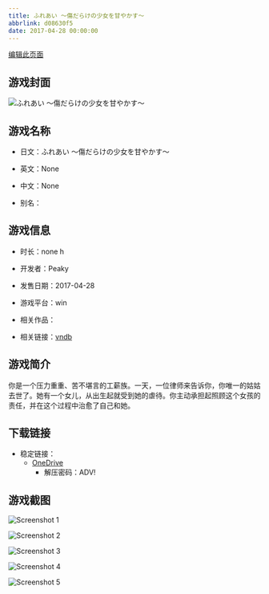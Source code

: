 ```yaml
---
title: ふれあい ～傷だらけの少女を甘やかす～
abbrlink: d08630f5
date: 2017-04-28 00:00:00
---
```

[编辑此页面](https://github.com/ACG-3/ADV3-source/blob/main/source/_posts/games/%E3%81%B5%E3%82%8C%E3%81%82%E3%81%84%20%EF%BD%9E%E5%82%B7%E3%81%A0%E3%82%89%E3%81%91%E3%81%AE%E5%B0%91%E5%A5%B3%E3%82%92%E7%94%98%E3%82%84%E3%81%8B%E3%81%99%EF%BD%9E.md)

## 游戏封面

![ふれあい ～傷だらけの少女を甘やかす～](https://pan.timero.xyz/onedrive/img_lib_001/%E3%81%B5%E3%82%8C%E3%81%82%E3%81%84%20%EF%BD%9E%E5%82%B7%E3%81%A0%E3%82%89%E3%81%91%E3%81%AE%E5%B0%91%E5%A5%B3%E3%82%92%E7%94%98%E3%82%84%E3%81%8B%E3%81%99%EF%BD%9E_cover.avif)


## 游戏名称

- 日文：ふれあい ～傷だらけの少女を甘やかす～
- 英文：None
- 中文：None

- 别名：


## 游戏信息

- 时长：none h
- 开发者：Peaky
- 发售日期：2017-04-28
- 游戏平台：win
- 相关作品：

- 相关链接：[vndb](https://vndb.org/v21008)


## 游戏简介

你是一个压力重重、苦不堪言的工薪族。一天，一位律师来告诉你，你唯一的姑姑去世了。她有一个女儿，从出生起就受到她的虐待。你主动承担起照顾这个女孩的责任，并在这个过程中治愈了自己和她。


## 下载链接

- 稳定链接：
    - [OneDrive](https://pan.timero.xyz/onedrive/adv_lib_001/%E3%81%B5%E3%82%8C%E3%81%82%E3%81%84%20%EF%BD%9E%E5%82%B7%E3%81%A0%E3%82%89%E3%81%91%E3%81%AE%E5%B0%91%E5%A5%B3%E3%82%92%E7%94%98%E3%82%84%E3%81%8B%E3%81%99%EF%BD%9E)
        - 解压密码：ADV!



## 游戏截图


![Screenshot 1](https://pan.timero.xyz/onedrive/img_lib_001/%E3%81%B5%E3%82%8C%E3%81%82%E3%81%84%20%EF%BD%9E%E5%82%B7%E3%81%A0%E3%82%89%E3%81%91%E3%81%AE%E5%B0%91%E5%A5%B3%E3%82%92%E7%94%98%E3%82%84%E3%81%8B%E3%81%99%EF%BD%9E_Screenshot_1.avif)

![Screenshot 2](https://pan.timero.xyz/onedrive/img_lib_001/%E3%81%B5%E3%82%8C%E3%81%82%E3%81%84%20%EF%BD%9E%E5%82%B7%E3%81%A0%E3%82%89%E3%81%91%E3%81%AE%E5%B0%91%E5%A5%B3%E3%82%92%E7%94%98%E3%82%84%E3%81%8B%E3%81%99%EF%BD%9E_Screenshot_2.avif)

![Screenshot 3](https://pan.timero.xyz/onedrive/img_lib_001/%E3%81%B5%E3%82%8C%E3%81%82%E3%81%84%20%EF%BD%9E%E5%82%B7%E3%81%A0%E3%82%89%E3%81%91%E3%81%AE%E5%B0%91%E5%A5%B3%E3%82%92%E7%94%98%E3%82%84%E3%81%8B%E3%81%99%EF%BD%9E_Screenshot_3.avif)

![Screenshot 4](https://pan.timero.xyz/onedrive/img_lib_001/%E3%81%B5%E3%82%8C%E3%81%82%E3%81%84%20%EF%BD%9E%E5%82%B7%E3%81%A0%E3%82%89%E3%81%91%E3%81%AE%E5%B0%91%E5%A5%B3%E3%82%92%E7%94%98%E3%82%84%E3%81%8B%E3%81%99%EF%BD%9E_Screenshot_4.avif)

![Screenshot 5](https://pan.timero.xyz/onedrive/img_lib_001/%E3%81%B5%E3%82%8C%E3%81%82%E3%81%84%20%EF%BD%9E%E5%82%B7%E3%81%A0%E3%82%89%E3%81%91%E3%81%AE%E5%B0%91%E5%A5%B3%E3%82%92%E7%94%98%E3%82%84%E3%81%8B%E3%81%99%EF%BD%9E_Screenshot_5.avif)

